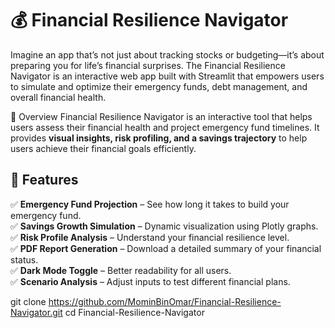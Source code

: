 # 💰 Financial Resilience Navigator
Imagine an app that’s not just about tracking stocks or budgeting—it’s about preparing you for life’s financial surprises. The Financial Resilience Navigator is an interactive web app built with Streamlit that empowers users to simulate and optimize their emergency funds, debt management, and overall financial health. 



📌 Overview
Financial Resilience Navigator is an interactive tool that helps users assess their financial health and project emergency fund timelines. It provides **visual insights, risk profiling, and a savings trajectory** to help users achieve their financial goals efficiently.

## 🚀 Features
✅ **Emergency Fund Projection** – See how long it takes to build your emergency fund.  
✅ **Savings Growth Simulation** – Dynamic visualization using Plotly graphs.  
✅ **Risk Profile Analysis** – Understand your financial resilience level.  
✅ **PDF Report Generation** – Download a detailed summary of your financial status.  
✅ **Dark Mode Toggle** – Better readability for all users.  
✅ **Scenario Analysis** – Adjust inputs to test different financial plans.  


git clone https://github.com/MominBinOmar/Financial-Resilience-Navigator.git
cd Financial-Resilience-Navigator

